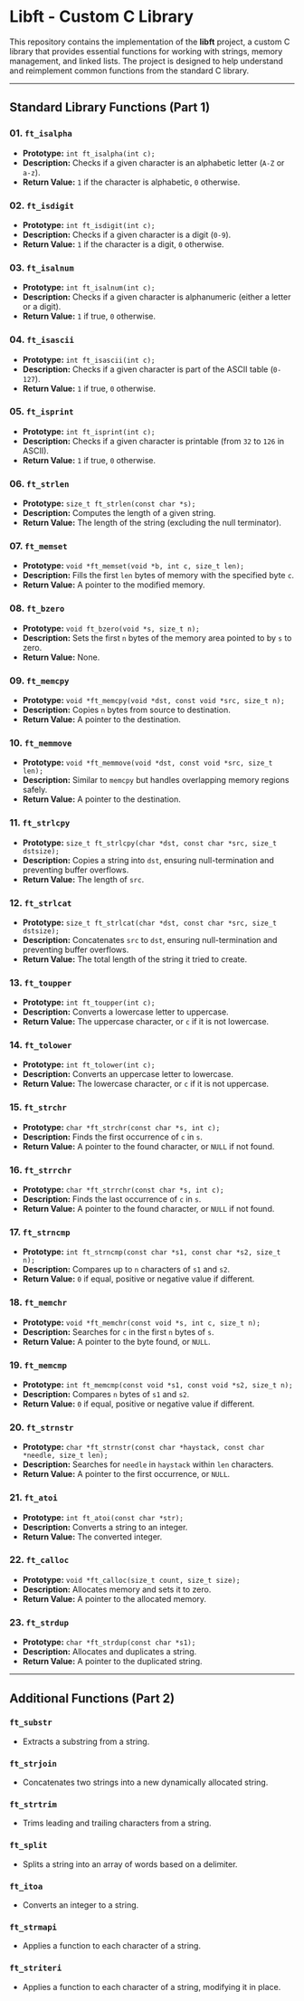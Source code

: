 # Libft - Custom C Library

This repository contains the implementation of the **libft** project, a custom C library that provides essential functions for working with strings, memory management, and linked lists. The project is designed to help understand and reimplement common functions from the standard C library.

---

## Standard Library Functions (Part 1)

### 01. `ft_isalpha`
- **Prototype:** `int ft_isalpha(int c);`
- **Description:** Checks if a given character is an alphabetic letter (`A-Z` or `a-z`).
- **Return Value:** `1` if the character is alphabetic, `0` otherwise.

### 02. `ft_isdigit`
- **Prototype:** `int ft_isdigit(int c);`
- **Description:** Checks if a given character is a digit (`0-9`).
- **Return Value:** `1` if the character is a digit, `0` otherwise.

### 03. `ft_isalnum`
- **Prototype:** `int ft_isalnum(int c);`
- **Description:** Checks if a given character is alphanumeric (either a letter or a digit).
- **Return Value:** `1` if true, `0` otherwise.

### 04. `ft_isascii`
- **Prototype:** `int ft_isascii(int c);`
- **Description:** Checks if a given character is part of the ASCII table (`0-127`).
- **Return Value:** `1` if true, `0` otherwise.

### 05. `ft_isprint`
- **Prototype:** `int ft_isprint(int c);`
- **Description:** Checks if a given character is printable (from `32` to `126` in ASCII).
- **Return Value:** `1` if true, `0` otherwise.

### 06. `ft_strlen`
- **Prototype:** `size_t ft_strlen(const char *s);`
- **Description:** Computes the length of a given string.
- **Return Value:** The length of the string (excluding the null terminator).

### 07. `ft_memset`
- **Prototype:** `void *ft_memset(void *b, int c, size_t len);`
- **Description:** Fills the first `len` bytes of memory with the specified byte `c`.
- **Return Value:** A pointer to the modified memory.

### 08. `ft_bzero`
- **Prototype:** `void ft_bzero(void *s, size_t n);`
- **Description:** Sets the first `n` bytes of the memory area pointed to by `s` to zero.
- **Return Value:** None.

### 09. `ft_memcpy`
- **Prototype:** `void *ft_memcpy(void *dst, const void *src, size_t n);`
- **Description:** Copies `n` bytes from source to destination.
- **Return Value:** A pointer to the destination.

### 10. `ft_memmove`
- **Prototype:** `void *ft_memmove(void *dst, const void *src, size_t len);`
- **Description:** Similar to `memcpy` but handles overlapping memory regions safely.
- **Return Value:** A pointer to the destination.

### 11. `ft_strlcpy`
- **Prototype:** `size_t ft_strlcpy(char *dst, const char *src, size_t dstsize);`
- **Description:** Copies a string into `dst`, ensuring null-termination and preventing buffer overflows.
- **Return Value:** The length of `src`.

### 12. `ft_strlcat`
- **Prototype:** `size_t ft_strlcat(char *dst, const char *src, size_t dstsize);`
- **Description:** Concatenates `src` to `dst`, ensuring null-termination and preventing buffer overflows.
- **Return Value:** The total length of the string it tried to create.

### 13. `ft_toupper`
- **Prototype:** `int ft_toupper(int c);`
- **Description:** Converts a lowercase letter to uppercase.
- **Return Value:** The uppercase character, or `c` if it is not lowercase.

### 14. `ft_tolower`
- **Prototype:** `int ft_tolower(int c);`
- **Description:** Converts an uppercase letter to lowercase.
- **Return Value:** The lowercase character, or `c` if it is not uppercase.

### 15. `ft_strchr`
- **Prototype:** `char *ft_strchr(const char *s, int c);`
- **Description:** Finds the first occurrence of `c` in `s`.
- **Return Value:** A pointer to the found character, or `NULL` if not found.

### 16. `ft_strrchr`
- **Prototype:** `char *ft_strrchr(const char *s, int c);`
- **Description:** Finds the last occurrence of `c` in `s`.
- **Return Value:** A pointer to the found character, or `NULL` if not found.

### 17. `ft_strncmp`
- **Prototype:** `int ft_strncmp(const char *s1, const char *s2, size_t n);`
- **Description:** Compares up to `n` characters of `s1` and `s2`.
- **Return Value:** `0` if equal, positive or negative value if different.

### 18. `ft_memchr`
- **Prototype:** `void *ft_memchr(const void *s, int c, size_t n);`
- **Description:** Searches for `c` in the first `n` bytes of `s`.
- **Return Value:** A pointer to the byte found, or `NULL`.

### 19. `ft_memcmp`
- **Prototype:** `int ft_memcmp(const void *s1, const void *s2, size_t n);`
- **Description:** Compares `n` bytes of `s1` and `s2`.
- **Return Value:** `0` if equal, positive or negative value if different.

### 20. `ft_strnstr`
- **Prototype:** `char *ft_strnstr(const char *haystack, const char *needle, size_t len);`
- **Description:** Searches for `needle` in `haystack` within `len` characters.
- **Return Value:** A pointer to the first occurrence, or `NULL`.

### 21. `ft_atoi`
- **Prototype:** `int ft_atoi(const char *str);`
- **Description:** Converts a string to an integer.
- **Return Value:** The converted integer.

### 22. `ft_calloc`
- **Prototype:** `void *ft_calloc(size_t count, size_t size);`
- **Description:** Allocates memory and sets it to zero.
- **Return Value:** A pointer to the allocated memory.

### 23. `ft_strdup`
- **Prototype:** `char *ft_strdup(const char *s1);`
- **Description:** Allocates and duplicates a string.
- **Return Value:** A pointer to the duplicated string.

---

## Additional Functions (Part 2)

### `ft_substr`
- Extracts a substring from a string.

### `ft_strjoin`
- Concatenates two strings into a new dynamically allocated string.

### `ft_strtrim`
- Trims leading and trailing characters from a string.

### `ft_split`
- Splits a string into an array of words based on a delimiter.

### `ft_itoa`
- Converts an integer to a string.

### `ft_strmapi`
- Applies a function to each character of a string.

### `ft_striteri`
- Applies a function to each character of a string, modifying it in place.
